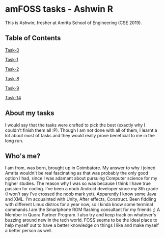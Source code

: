 # amFOSS tasks - Ashwin R 
This is Ashwin, fresher at Amrita School of Engineering (CSE 2019). 

## Table of Contents
<p><a href="https://github.com/ashwinkey04/amfoss-tasks/tree/master/task-0">Task-0</a></p>
<p><a href="https://github.com/ashwinkey04/amfoss-tasks/tree/master/task-1">Task-1</a></p>
<p><a href="https://github.com/ashwinkey04/amfoss-tasks/tree/master/task-2">Task-2</a></p>
<p><a href="https://github.com/ashwinkey04/amfoss-tasks/tree/master/task-8">Task-8</a></p>
<p><a href="https://github.com/ashwinkey04/amfoss-tasks/tree/master/task-9">Task-9</a></p>
<p><a href="https://github.com/ashwinkey04/amfoss-tasks/tree/master/task-14">Task-14</a></p>


## About my tasks

I would say that the tasks were crafted to pick the best (exactly why I couldn't finish them all :P). Though I am not done with all of them, I learnt a lot about most of tasks and they would really prove beneficial to me in the long run. 

## Who's me?

I am from, was born, brought up in Coimbatore. My answer to why I joined Amrita wouldn't be real fascinating as that was probably the only good option I had, since I was adamant about pursuing Computer science for my higher studies. The reason why I was so was because I think I have true passion for coding. I've been a noob Android developer since my 8th grade (I won't say I've crossed the noob mark yet). Apparently I know some Java and XML. I'm acquainted with Unity, After effects, Construct. Been fiddling with different Linux distros for a year now, so I kinda know some terminal commands.I am the Smartphone ROM flashing consultant for my friends ;) A Member in Quora Partner Program. I also try and keep track on whatever's buzzing around new in the tech world. 
FOSS seems to be the ideal place to help myself out to have a better knowledge on things I like and make myself a better person as well.
